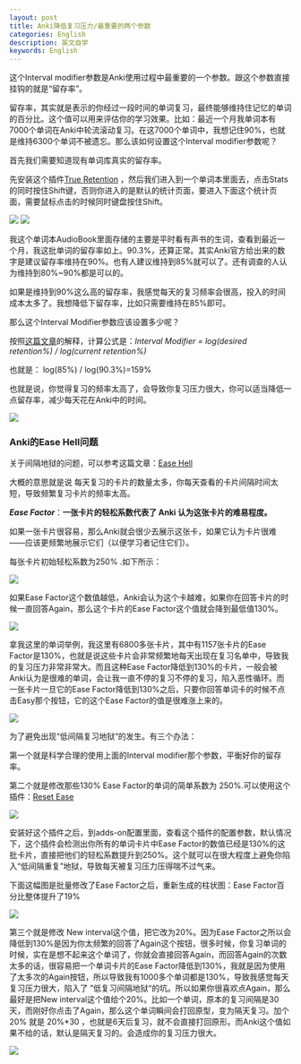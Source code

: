 ```yaml
---
layout: post
title: Anki降低复习压力/最重要的两个参数
categories: English
description: 英文自学
keywords: English
---
```

这个Interval modifier参数是Anki使用过程中最重要的一个参数。跟这个参数直接挂钩的就是“留存率”。

留存率，其实就是表示的你经过一段时间的单词复习，最终能够维持住记忆的单词的百分比。这个值可以用来评估你的学习效果。比如：最近一个月我单词本有7000个单词在Anki中轮流滚动复习。在这7000个单词中，我想记住90%，也就是维持6300个单词不被遗忘。那么该如何设置这个Interval modifier参数呢？

首先我们需要知道现有单词库真实的留存率。

先安装这个插件[True Retention](https://ankiweb.net/shared/info/613684242) ，然后我们进入到一个单词本里面去，点击Stats的同时按住Shift键，否则你进入的是默认的统计页面，要进入下面这个统计页面，需要鼠标点击的时候同时键盘按住Shift。

<img src="https://cs-cn.top/images/posts/engliword_remain104.png"/>

<img src="https://cs-cn.top/images/posts/retention_914.png"/>

我这个单词本AudioBook里面存储的主要是平时看有声书的生词，查看到最近一个月，我这批单词的留存率如上。90.3%，还算正常。其实Anki官方给出来的数字是建议留存率维持在90%。也有人建议维持到85%就可以了。还有调查的人认为维持到80%~90%都是可以的。

如果是维持到90%这么高的留存率，我感觉每天的复习频率会很高，投入的时间成本太多了。我想降低下留存率，比如只需要维持在85%即可。

那么这个Interval Modifier参数应该设置多少呢？

按照[这篇文章](https://readbroca.com/anki/what-is-anki-interval-modifier/)的解释，计算公式是：*Interval Modifier = log(desired retention%) / log(current retention%)*

也就是： log(85%) / log(90.3%)=159% 

也就是说，你觉得复习的频率太高了，会导致你复习压力很大，你可以适当降低一点留存率，减少每天花在Anki中的时间。

<img src="https://cs-cn.top/images/posts/liucunlv_544.png"/>





### Anki的Ease Hell问题



关于间隔地狱的问题，可以参考这篇文章：[Ease Hell](https://readbroca.com/anki/ease-hell/) 

大概的意思就是说 每天复习的卡片的数量太多，你每天查看的卡片间隔时间太短，导致频繁复习卡片的频率太高。

***Ease Factor***：**一张卡片的轻松系数代表了 Anki 认为这张卡片的难易程度。**

如果一张卡片很容易，那么Anki就会很少去展示这张卡，如果它认为卡片很难——应该更频繁地展示它们（以便学习者记住它们）。

每张卡片初始轻松系数为250% .如下所示：

<img src="https://cs-cn.top/images/posts/easy_factor_950.png"/>

如果Ease Factor这个数值越低，Anki会认为这个卡越难，如果你在回答卡片的时候一直回答Again，那么这个卡片的Ease Factor这个值就会降到最低值130%。

<img src="https://cs-cn.top/images/posts/Easy_Factor435.png"/>

拿我这里的单词举例，我这里有6800多张卡片，其中有1157张卡片的Ease Factor是130%，也就是说这些卡片会非常频繁地每天出现在复习名单中，导致我的复习压力非常非常大。而且这种Ease Factor降低到130%的卡片，一般会被Anki认为是很难的单词，会让我一直不停的复习不停的复习，陷入恶性循环。而一张卡片一旦它的Ease Factor降低到130%之后，只要你回答单词卡的时候不点击Easy那个按钮，它的这个Ease Factor的值是很难涨上来的。

<img src="https://cs-cn.top/images/posts/easy_factor023.png"/>



为了避免出现“低间隔复习地狱“的发生。有三个办法：

第一个就是科学合理的使用上面的Interval modifier那个参数，平衡好你的留存率。

第二个就是修改那些130% Ease Factor的单词的简单系数为 250%.可以使用这个插件：[Reset Ease](https://ankiweb.net/shared/info/947935257)

<img src="https://cs-cn.top/images/posts/change_ease_factor3508.png"/>

安装好这个插件之后，到adds-on配置里面，查看这个插件的配置参数，默认情况下，这个插件会检测出你所有的单词卡片中Ease Factor的数值已经是130%的这批卡片，直接把他们的轻松系数提升到250%。这个就可以在很大程度上避免你陷入“低间隔重复”地狱，导致每天被复习压力压得喘不过气来。

下面这幅图是批量修改了Ease Factor之后，重新生成的柱状图：Ease Factor百分比整体提升了19%

<img src="https://cs-cn.top/images/posts/easy_value13.png"/>

第三个就是修改 New interval这个值，把它改为20%。因为Ease Factor之所以会降低到130%是因为你太频繁的回答了Again这个按钮，很多时候，你复习单词的时候，实在是想不起来这个单词了，你就会直接回答Again，而回答Again的次数太多的话，很容易把一个单词卡片的Ease Factor降低到130%，我就是因为使用了太多次的Again按钮，所以导致我有1000多个单词都是130%，导致我感觉每天复习压力很大，陷入了 ”低复习间隔地狱“的坑。所以如果你很喜欢点Again，那么最好是把New interval这个值给个20%。比如一个单词，原本的复习间隔是30天，而刚好你点击了Again，那么这个单词瞬间会打回原型，变为隔天复习。加个20% 就是 20%*30 ，也就是6天后复习，就不会直接打回原形。而Anki这个值如果不给的话，默认是隔天复习的。会造成你的复习压力很大。

<img src="https://cs-cn.top/images/posts/newinterval910.png"/>

